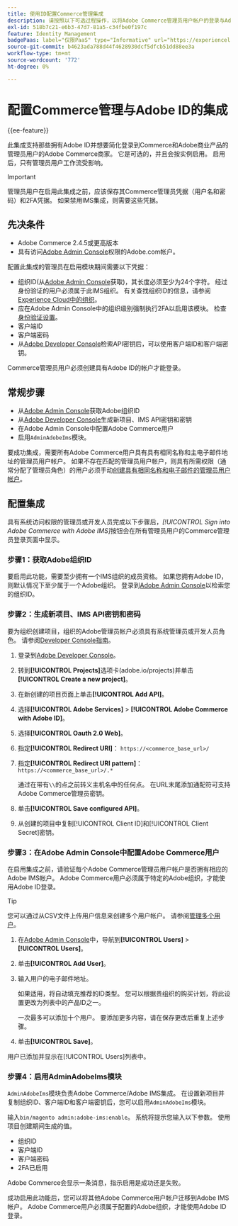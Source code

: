 ```yaml
---
title: 使用ID配置Commerce管理集成
description: 请按照以下可选过程操作，以将Adobe Commerce管理员用户帐户的登录与Adobe ID集成。
exl-id: 518b7c21-e6b3-47d7-81a5-c34fbe0f197c
feature: Identity Management
badgePaas: label="仅限PaaS" type="Informative" url="https://experienceleague.adobe.com/zh-hans/docs/commerce/user-guides/product-solutions" tooltip="仅适用于云项目(Adobe管理的PaaS基础架构)和内部部署项目上的Adobe Commerce 。"
source-git-commit: b4623ada788d44f4628930dcf5dfcb51dd88ee3a
workflow-type: tm+mt
source-wordcount: '772'
ht-degree: 0%

---
```


# 配置Commerce管理与Adobe ID的集成

{{ee-feature}}

此集成支持那些拥有Adobe ID并想要简化登录到Commerce和Adobe商业产品的管理员用户的Adobe Commerce商家。 它是可选的，并且会按实例启用。 启用后，只有管理员用户工作流受影响。 

>[!IMPORTANT]
>
>管理员用户在启用此集成之前，应该保存其Commerce管理员凭据（用户名和密码）和2FA凭据。 如果禁用IMS集成，则需要这些凭据。

## 先决条件

* Adobe Commerce 2.4.5或更高版本
* 具有访问[Adobe Admin Console](https://adminconsole.adobe.com/)权限的Adobe.com帐户。

配置此集成的管理员在启用模块期间需要以下凭据：

* 组织ID(从[Adobe Admin Console](https://adminconsole.adobe.com/)获取)，其长度必须至少为24个字符。 经过身份验证的用户必须属于此IMS组织。 有关查找组织ID的信息，请参阅[Experience Cloud中的组织](https://experienceleague.adobe.com/docs/core-services/interface/administration/organizations.html?lang=zh-Hans)。
* 应在Adobe Admin Console中的组织级别强制执行2FA以启用该模块。 检查[身份验证设置](https://helpx.adobe.com/cn/enterprise/using/authentication-settings.html#two-step-verification)。
* 客户端ID
* 客户端密码
* 从[Adobe Developer Console](https://developer.adobe.com/developer-console/docs/guides/credentials/)检索API密钥后，可以使用客户端ID和客户端密钥。

Commerce管理员用户必须创建具有Adobe ID的帐户才能登录。

## 常规步骤

* 从[Adobe Admin Console](https://adminconsole.adobe.com/)获取Adobe组织ID
* 从[Adobe Developer Console](https://developer.adobe.com/)生成新项目、IMS API密钥和密钥
* 在Adobe Admin Console中配置Adobe Commerce用户
* 启用`AdminAdobeIms`模块。

要成功集成，需要所有Adobe Commerce用户具有具有相同名称和主电子邮件地址的管理员用户帐户。 如果不存在匹配的管理员用户帐户，则具有所需权限（通常分配了管理员角色）的用户必须手动[创建具有相同名称和电子邮件的管理员用户帐户](../systems/permissions-users-all.md#create-a-user)。

## 配置集成

具有系统访问权限的管理员或开发人员完成以下步骤后，_[!UICONTROL Sign into Adobe Commerce with Adobe IMS]_&#x200B;按钮会在所有管理员用户的Commerce管理员登录页面中显示。

### 步骤1：获取Adobe组织ID

要启用此功能，需要至少拥有一个IMS组织的成员资格。 如果您拥有Adobe ID，则默认情况下至少属于一个Adobe组织。 登录到[Adobe Admin Console](https://adminconsole.adobe.com/)以检索您的组织ID。

### 步骤2：生成新项目、IMS API密钥和密码

要为组织创建项目，组织的Adobe管理员帐户必须具有系统管理员或开发人员角色。 请参阅[Developer Console指南](https://developer.adobe.com/developer-console/docs/guides/projects/)。

1. 登录到[Adobe Developer Console](https://developer.adobe.com/)。
1. 转到&#x200B;**[!UICONTROL Projects]**&#x200B;选项卡(adobe.io/projects)并单击&#x200B;**[!UICONTROL Create a new project]**。
1. 在新创建的项目页面上单击&#x200B;**[!UICONTROL Add API]**。
1. 选择&#x200B;**[!UICONTROL Adobe Services]** > **[!UICONTROL Adobe Commerce with Adobe ID]**。
1. 选择&#x200B;**[!UICONTROL Oauth 2.0 Web]**。
1. 指定&#x200B;**[!UICONTROL Redirect URI]**： `https://<commerce_base_url>/`
1. 指定&#x200B;**[!UICONTROL Redirect URI pattern]**： `https://<commerce_base_url>/.*`

   通过在带有`\\`的点之前转义主机名中的任何点。 在URL末尾添加通配符可支持Adobe Commerce管理员密钥。

1. 单击&#x200B;**[!UICONTROL Save configured API]**。
1. 从创建的项目中复制[!UICONTROL Client ID]和[!UICONTROL Client Secret]密钥。

### 步骤3：在Adobe Admin Console中配置Adobe Commerce用户

在启用集成之前，请验证每个Adobe Commerce管理员用户帐户是否拥有相应的Adobe IMS帐户。 Adobe Commerce用户必须属于特定的Adobe组织，才能使用Adobe ID登录。

>[!TIP]
>
>您可以通过从CSV文件上传用户信息来创建多个用户帐户。 请参阅[管理多个用户](https://helpx.adobe.com/cn/enterprise/using/bulk-upload-users.html)。

1. 在[Adobe Admin Console](https://helpx.adobe.com/cn/enterprise/using/admin-console.html)中，导航到&#x200B;**[!UICONTROL Users]** > **[!UICONTROL Users]**。

1. 单击&#x200B;**[!UICONTROL Add User]**。

1. 输入用户的电子邮件地址。

   如果适用，将自动填充推荐的ID类型。 您可以根据贵组织的购买计划，将此设置更改为列表中的产品ID之一。

   一次最多可以添加十个用户。 要添加更多内容，请在保存更改后重复上述步骤。

1. 单击&#x200B;**[!UICONTROL Save]**。

用户已添加并显示在[!UICONTROL Users]列表中。

### 步骤4：启用AdminAdobeIms模块

`AdminAdobeIms`模块负责Adobe Commerce/Adobe IMS集成。 在设置新项目并复制组织ID、客户端ID和客户端密钥后，您可以启用`AdminAdobeIms`模块。

输入`bin/magento admin:adobe-ims:enable`。 系统将提示您输入以下参数。 使用项目创建期间生成的值。

* 组织ID
* 客户端ID
* 客户端密码
* 2FA已启用

Adobe Commerce会显示一条消息，指示启用是成功还是失败。

成功启用此功能后，您可以将其他Adobe Commerce用户帐户迁移到Adobe IMS帐户。 Adobe Commerce用户必须属于配置的Adobe组织，才能使用Adobe ID登录。
